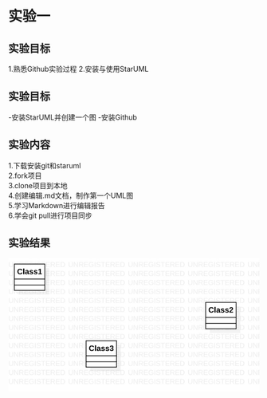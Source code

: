 # 实验一

## 实验目标

1.熟悉Github实验过程
2.安装与使用StarUML

## 实验目标

 -安装StarUML并创建一个图
 -安装Github

## 实验内容

1.下载安装git和staruml  
2.fork项目  
3.clone项目到本地  
4.创建编辑.md文档，制作第一个UML图  
5.学习Markdown进行编辑报告  
6.学会git pull进行项目同步

## 实验结果

![第一个UML图](./lab1_model1.jpg)

